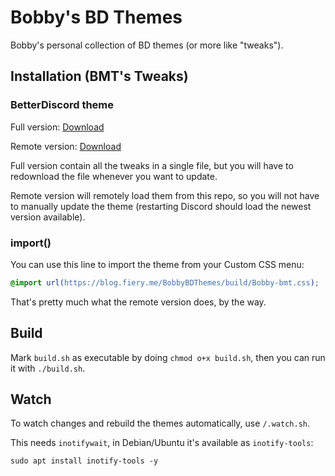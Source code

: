 # Bobby's BD Themes

Bobby's personal collection of BD themes (or more like "tweaks").

## Installation (BMT's Tweaks)

### BetterDiscord theme

Full version: [Download](https://blog.fiery.me/BobbyBDThemes/build/Bobby-bmt.theme.css)

Remote version: [Download](https://blog.fiery.me/BobbyBDThemes/build/Bobby-bmt.remote.theme.css)

Full version contain all the tweaks in a single file, but you will have to redownload the file whenever you want to update.

Remote version will remotely load them from this repo, so you will not have to manually update the theme (restarting Discord should load the newest version available).

### import()

You can use this line to import the theme from your Custom CSS menu:

```css
@import url(https://blog.fiery.me/BobbyBDThemes/build/Bobby-bmt.css);
```

That's pretty much what the remote version does, by the way.

## Build

Mark `build.sh` as executable by doing `chmod o+x build.sh`, then you can run it with `./build.sh`.

## Watch

To watch changes and rebuild the themes automatically, use `/.watch.sh`.

This needs `inotifywait`, in Debian/Ubuntu it's available as `inotify-tools`:

```shell
sudo apt install inotify-tools -y
```

